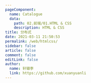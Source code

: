 ```yaml
---
pageComponent: 
  name: Catalogue
  data: 
    path: 02.前端/01.HTML & CSS
    description: HTML & CSS
title: 分布式
date: 2021-03-11 21:50:53
permalink: /web/htmlcss/
sidebar: false
article: false
comment: false
editLink: false
author: 
  name: 轩辕李
  link: https://github.com/xuanyuanli
---
```


